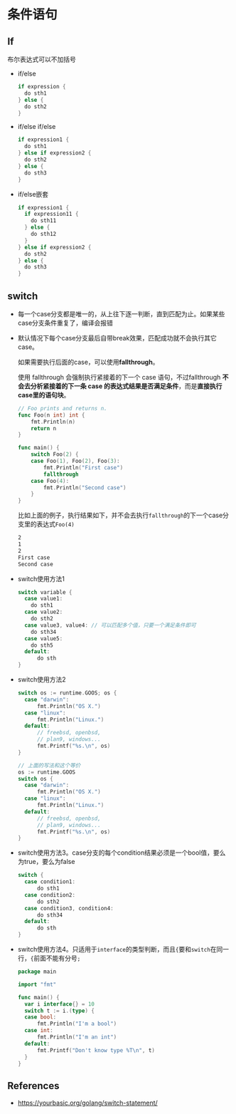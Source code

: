 # 条件语句

## If

布尔表达式可以不加括号

* if/else

  ```go
  if expression {
    do sth1
  } else {
    do sth2
  }
  ```

* if/else if/else

  ```go
  if expression1 {
    do sth1
  } else if expression2 {
    do sth2
  } else {
    do sth3
  }
  ```

* if/else嵌套

  ```go
  if expression1 {
    if expression11 {
      do sth11
    } else {
      do sth12
    }
  } else if expression2 {
    do sth2
  } else {
    do sth3
  }
  ```

## switch

* 每一个case分支都是唯一的，从上往下逐一判断，直到匹配为止。如果某些case分支条件重复了，编译会报错

* 默认情况下每个case分支最后自带break效果，匹配成功就不会执行其它case。

  如果需要执行后面的case，可以使用**fallthrough**。

  使用 fallthrough 会强制执行紧接着的下一个 case 语句，不过fallthrough **不会去分析紧接着的下一条 case 的表达式结果是否满足条件**，而是**直接执行case里的语句块**。

  ```go
  // Foo prints and returns n.
  func Foo(n int) int {
      fmt.Println(n)
      return n
  }
  
  func main() {
      switch Foo(2) {
      case Foo(1), Foo(2), Foo(3):
          fmt.Println("First case")
          fallthrough
      case Foo(4):
          fmt.Println("Second case")
      }
  }
  ```

  比如上面的例子，执行结果如下，并不会去执行`fallthrough`的下一个case分支里的表达式`Foo(4)`

  ```markdown
  2
  1
  2
  First case
  Second case
  ```

* switch使用方法1

  ```go
  switch variable {
    case value1:
      do sth1
    case value2:
      do sth2
    case value3, value4: // 可以匹配多个值，只要一个满足条件即可
      do sth34
    case value5:
      do sth5
    default:
    	do sth
  }
  ```

* switch使用方法2

  ```go
  switch os := runtime.GOOS; os {
  	case "darwin":
  		fmt.Println("OS X.")
  	case "linux":
  		fmt.Println("Linux.")
  	default:
  		// freebsd, openbsd,
  		// plan9, windows...
  		fmt.Printf("%s.\n", os)
  }
  
  // 上面的写法和这个等价
  os := runtime.GOOS
  switch os {
  	case "darwin":
  		fmt.Println("OS X.")
  	case "linux":
  		fmt.Println("Linux.")
  	default:
  		// freebsd, openbsd,
  		// plan9, windows...
  		fmt.Printf("%s.\n", os)
  }
  ```
  
* switch使用方法3。case分支的每个condition结果必须是一个bool值，要么为true，要么为false

  ```go
  switch {
    case condition1:
    	do sth1
    case condition2:
    	do sth2
    case condition3, condition4:
    	do sth34
    default:
    	do sth
  }
  ```

* switch使用方法4。只适用于`interface`的类型判断，而且`{`要和`switch`在同一行，`{`前面不能有分号`;`

  ```go
  package main
  
  import "fmt"
  
  func main() {
  	var i interface{} = 10
  	switch t := i.(type) {
  	case bool:
  		fmt.Println("I'm a bool")
  	case int:
  		fmt.Println("I'm an int")
  	default:
  		fmt.Printf("Don't know type %T\n", t)
  	}
  }
  ```

## References

* https://yourbasic.org/golang/switch-statement/